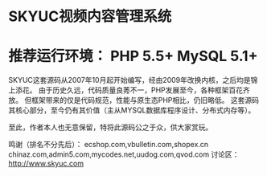 SKYUC视频内容管理系统
=====
推荐运行环境：
PHP 5.5+
MySQL 5.1+
=====

SKYUC这套源码从2007年10月起开始编写，经由2009年改换内核，之后均是锦上添花。
由于历史久远，代码质量良莠不一，PHP发展至今，各种框架百花齐放。
但框架带来的仅是代码规范，性能与原生态PHP相比，仍旧略低。
这套源码其核心部分，至今仍有其价值（主从MYSQL数据库程序设计、分布式内存等）。

至此，作者本人也无意保留，特将此源码公之于众，供大家赏玩。

鸣谢（排名不分先后）： ecshop.com,vbulletin.com,shopex.cn chinaz.com,admin5.com,mycodes.net,uudog.com,qvod.com
讨论区：http://www.skyuc.com
